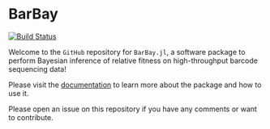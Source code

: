 # BarBay

[![Build Status](https://github.com/mrazomej/BarBay.jl/actions/workflows/CI.yml/badge.svg?branch=main)](https://github.com/mrazomej/BarBay.jl/actions/workflows/CI.yml?query=branch%3Amain)

Welcome to the `GitHub` repository for `BarBay.jl`, a software package to perform Bayesian inference of relative fitness on high-throughput barcode sequencing data!

Please visit the [documentation](https://mrazomej.github.io/BarBay.jl) to learn more about the package and how to use it.

Please open an issue on this repository if you have any comments or want to contribute.
